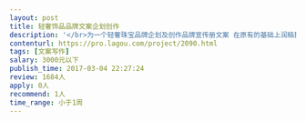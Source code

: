 ```yaml
---                
layout: post       
title: 轻奢饰品品牌文案企划创作           
description: '</br>为一个轻奢珠宝品牌企划及创作品牌宣传册文案 在原有的基础上润稿提升</br>'     
contenturl: https://pro.lagou.com/project/2090.html      
tags: [文案写作]            
salary: 3000元以下          
publish_time: 2017-03-04 22:27:24         
review: 1684人                   
apply: 0人                   
recommend: 1人                   
time_range: 小于1周              
---                 
```

